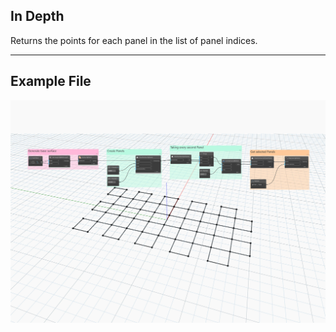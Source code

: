 ## In Depth
Returns the points for each panel in the list of panel indices.
___
## Example File

![X](./Autodesk.DesignScript.Geometry.PanelSurface.GetPanelPoints_img.jpg)
